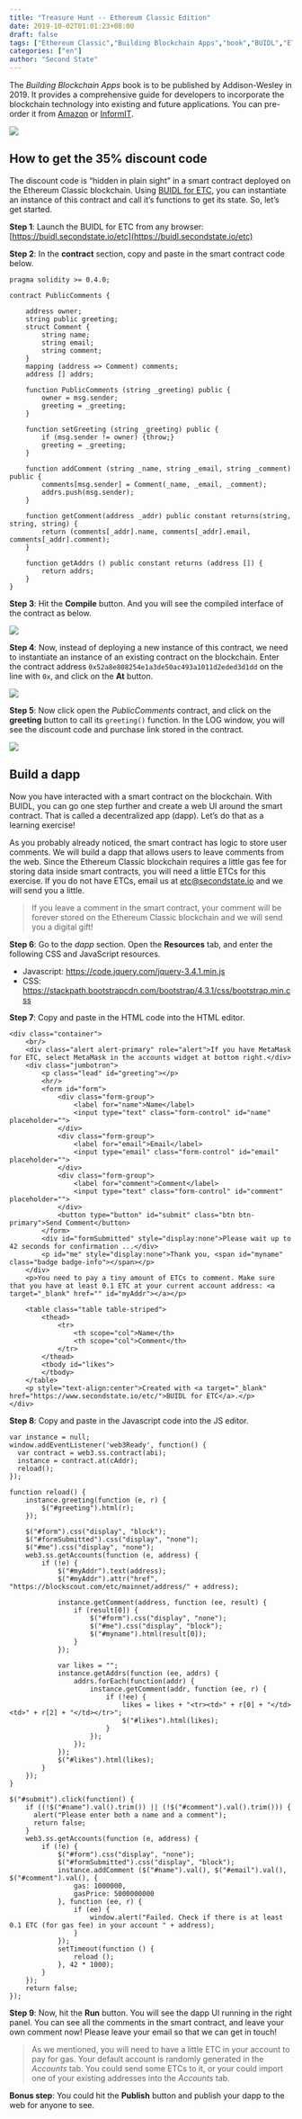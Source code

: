 ```yaml
---
title: "Treasure Hunt -- Ethereum Classic Edition"
date: 2019-10-02T01:01:23+08:00
draft: false
tags: ["Ethereum Classic","Building Blockchain Apps","book","BUIDL","ETC"]
categories: ["en"]
author: "Second State"
---
```


The *Building Blockchain Apps* book is to be published by Addison-Wesley in 2019. It provides a comprehensive guide for developers to incorporate the blockchain technology into existing and future applications. You can pre-order it from [Amazon](https://www.amazon.com/Building-Blockchain-Apps-Michael-Yuan/dp/0135172322/) or [InformIT](http://www.informit.com/store/building-blockchain-apps-9780135172322).

![](/images/20191002-book-etc-01.png)

## How to get the 35% discount code

The discount code is “hidden in plain sight” in a smart contract deployed on the Ethereum Classic blockchain. Using [BUIDL for ETC](http://secondstate.io/etc), you can instantiate an instance of this contract and call it’s functions to get its state. So, let’s get started. 

**Step 1**: Launch the BUIDL for ETC from any browser: [https://buidl.secondstate.io/etc](https://buidl.secondstate.io/etc) 

**Step 2**: In the **contract** section, copy and paste in the smart contract code below.

```
pragma solidity >= 0.4.0;

contract PublicComments {

    address owner;
    string public greeting;
    struct Comment {
        string name;
        string email;
        string comment;
    }
    mapping (address => Comment) comments;
    address [] addrs;

    function PublicComments (string _greeting) public {
        owner = msg.sender;
        greeting = _greeting;
    }

    function setGreeting (string _greeting) public {
        if (msg.sender != owner) {throw;}
        greeting = _greeting;
    }

    function addComment (string _name, string _email, string _comment) public {
        comments[msg.sender] = Comment(_name, _email, _comment);
        addrs.push(msg.sender);
    }

    function getComment(address _addr) public constant returns(string, string, string) {
        return (comments[_addr].name, comments[_addr].email, comments[_addr].comment);
    }

    function getAddrs () public constant returns (address []) {
        return addrs;
    }
}
```

**Step 3**: Hit the **Compile** button. And you will see the compiled interface of the contract as below. 

![](/images/20191002-book-etc-02.png)

**Step 4**: Now, instead of deploying a new instance of this contract, we need to instantiate an instance of an existing contract on the blockchain. Enter the contract address `0x52a8e808254e1a3de50ac493a1011d2eded3d1dd` on the line with `0x`, and click on the **At** button. 

![](/images/20191002-book-etc-03.png)

**Step 5**: Now click open the *PublicComments* contract, and click on the **greeting** button to call its `greeting()` function. In the LOG window, you will see the discount code and purchase link stored in the contract. 

![](/images/20191002-book-etc-04.png)

## Build a dapp

Now you have interacted with a smart contract on the blockchain. With BUIDL, you can go one step further and create a web UI around the smart contract. That is called a decentralized app (dapp). Let’s do that as a learning exercise! 

As you probably already noticed, the smart contract has logic to store user comments. We will build a dapp that allows users to leave comments from the web. Since the Ethereum Classic blockchain requires a little gas fee for storing data inside smart contracts, you will need a little ETCs for this exercise. If you do not have ETCs, email us at etc@secondstate.io and we will send you a little. 

>If you leave a comment in the smart contract, your comment will be forever stored on the Ethereum Classic blockchain and we will send you a digital gift!

**Step 6**: Go to the *dapp* section. Open the **Resources** tab, and enter the following CSS and JavaScript resources. 

* Javascript: https://code.jquery.com/jquery-3.4.1.min.js
* CSS: https://stackpath.bootstrapcdn.com/bootstrap/4.3.1/css/bootstrap.min.css

**Step 7**: Copy and paste in the HTML code into the HTML editor. 

```
<div class="container">
    <br/>
    <div class="alert alert-primary" role="alert">If you have MetaMask for ETC, select MetaMask in the accounts widget at bottom right.</div>
    <div class="jumbotron">
        <p class="lead" id="greeting"></p>
        <hr/>
        <form id="form">
            <div class="form-group">
                <label for="name">Name</label>
                <input type="text" class="form-control" id="name" placeholder="">
            </div>
            <div class="form-group">
                <label for="email">Email</label>
                <input type="email" class="form-control" id="email" placeholder="">
            </div>
            <div class="form-group">
                <label for="comment">Comment</label>
                <input type="text" class="form-control" id="comment" placeholder="">
            </div>
            <button type="button" id="submit" class="btn btn-primary">Send Comment</button>
        </form>
        <div id="formSubmitted" style="display:none">Please wait up to 42 seconds for confirmation ...</div>
        <p id="me" style="display:none">Thank you, <span id="myname" class="badge badge-info"></span></p>
    </div>
    <p>You need to pay a tiny amount of ETCs to comment. Make sure that you have at least 0.1 ETC at your current account address: <a target="_blank" href="" id="myAddr"></a></p>
    
    <table class="table table-striped">
        <thead>
            <tr>
                <th scope="col">Name</th>
                <th scope="col">Comment</th>
            </tr>
        </thead>
        <tbody id="likes">
        </tbody>
    </table>
    <p style="text-align:center">Created with <a target="_blank" href="https://www.secondstate.io/etc/">BUIDL for ETC</a>.</p>
</div>
```

**Step 8**: Copy and paste in the Javascript code into the JS editor. 

```
var instance = null;
window.addEventListener('web3Ready', function() {
  var contract = web3.ss.contract(abi);
  instance = contract.at(cAddr);
  reload();
});

function reload() {
    instance.greeting(function (e, r) {
        $("#greeting").html(r);
    });
    
    $("#form").css("display", "block");
    $("#formSubmitted").css("display", "none");
    $("#me").css("display", "none");
    web3.ss.getAccounts(function (e, address) {
        if (!e) {
            $("#myAddr").text(address);
            $("#myAddr").attr("href", "https://blockscout.com/etc/mainnet/address/" + address);

            instance.getComment(address, function (ee, result) {
                if (result[0]) {
                    $("#form").css("display", "none");
                    $("#me").css("display", "block");
                    $("#myname").html(result[0]);
                }
            });
            
            var likes = "";
            instance.getAddrs(function (ee, addrs) {
                addrs.forEach(function(addr) {
                    instance.getComment(addr, function (ee, r) {
                        if (!ee) {
                            likes = likes + "<tr><td>" + r[0] + "</td><td>" + r[2] + "</td></tr>";
                            $("#likes").html(likes);
                        }
                    });
                });
            });
            $("#likes").html(likes);
        }
    });
}

$("#submit").click(function() {
    if ((!$("#name").val().trim()) || (!$("#comment").val().trim())) {
      alert("Please enter both a name and a comment");
      return false;
    }
    web3.ss.getAccounts(function (e, address) {
        if (!e) {
            $("#form").css("display", "none");
            $("#formSubmitted").css("display", "block");
            instance.addComment ($("#name").val(), $("#email").val(), $("#comment").val(), {
                gas: 1000000,
                gasPrice: 5000000000
            }, function (ee, r) {
                if (ee) {
                    window.alert("Failed. Check if there is at least 0.1 ETC (for gas fee) in your account " + address);
                }
            });
            setTimeout(function () {
                reload ();
            }, 42 * 1000);
        }
    });
    return false;
});
```

**Step 9**: Now, hit the **Run** button. You will see the dapp UI running in the right panel. You can see all the comments in the smart contract, and leave your own comment now! Please leave your email so that we can get in touch!

>As we mentioned, you will need to have a little ETC in your account to pay for gas. Your default account is randomly generated in the *Accounts* tab. You could send some ETCs to it, or your could import one of your existing addresses into the *Accounts* tab. 

**Bonus step**: You could hit the **Publish** button and publish your dapp to the web for anyone to see. 

